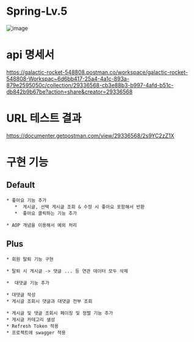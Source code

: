 # Spring-Lv.5
![image](https://github.com/InHeeS/hh99_Spring_Lv.5/assets/140541167/b1d301fe-3836-403d-9ded-3485da3345d9)


# api 명세서
https://galactic-rocket-548808.postman.co/workspace/galactic-rocket-548808-Workspac~6d6bb417-25a4-4a1c-893a-879e2595050c/collection/29336568-cb3e88b3-b997-4afd-b51c-db842b9b67be?action=share&creator=29336568

# URL 테스트 결과
https://documenter.getpostman.com/view/29336568/2s9YC2zZ1X

# 구현 기능

## Default
    * 좋아요 기능 추가
       *  게시글, 선택 게시글 조회 & 수정 시 좋아요 포함해서 반환
       *  좋아요 클릭하는 기능 추가

    * AOP 개념을 이용해서 예외 처리

## Plus
    * 회원 탈퇴 기능 구현

    * 탈퇴 시 게시글 -> 댓글 ... 등 연관 데이터 모두 삭제

    *  대댓글 기능 추가

    * 대댓글 작성
    * 게시글 조회시 댓글과 대댓글 전부 조회

    * 게시글 및 댓글 조회시 페이징 및 정렬 기능 추가
    * 게시글 카테고리 샐성
    * Refresh Token 적용
    * 프로젝트에 swagger 적용
